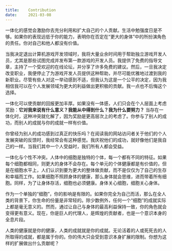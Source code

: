 ```yaml
---
title:    Contribution
date:     2021-03-08
---
```


一体化的感觉会激励你去充分利用和扩大自己的个人贡献。生活中勉强度日是不够。如果你的表现远低于你的能力，表明你在否定在“更大的身体”中的所扮演角色的责任。你对自己和他人都没有价值。

当我决定退出计算机游戏开发领域时，我将大量业余时间用于帮助独立游戏开发人员，尤其是那些试图完成并发布第一款游戏的开发人员。我提供了免费的指导文章，主持了一个受欢迎的在线论坛，并分享了许多免费的建议。然后，一旦我决定改变职业，我便停止了为游戏开发人员提供这种帮助，并尽可能优雅地过渡到我的新职业。尽管有些人对这一举动感到不适，但我认为这是一个公平的决定，因为我相信我可以在个人发展领域为更大的利益做出更积极的贡献。我一点也不后悔这个选择。

一体化可以使贡献的回报更加丰厚。如果没有一体感，人们只会在个人层面上考虑奖励：**它对我来说有什么意义？我能从中得到什么？我为什么要努力？** 当存在一体化时，这种冲突就化解了，因为奖励是更高层次上的考虑了。你参与了别人的成功，而别人的成就与你的成就一样有价值。

你曾经为别人的成功感到过真正的快乐吗？在阅读我的网站访问者关于他们的个人发展突破的反馈时，我经常会有这种感觉。我庆祝他们的成功，就好像他们是我自己的一样。当我们其中一个人受益时，我们所有人都会受益。

一体化与个性不冲突。人体中的细胞是独特的个体，每一个都有不同的特征。如果每个细胞都相同，则更大的身体不会存在。每个单元的个体健康都是有价值的，但是在细胞水平上，人们认识到要为更大的整体做贡献，而不是仅仅为了自己的生存和幸福而工作。如果细胞不照顾身体的健康，那么身体就会思维，进而带着所有细胞。同样，为了让身体存活，细胞也必须健康。身体关心细胞，细胞关心身体。

作为一个单独的“细胞”，你的影响是有限的。如果你完全为自己而活，那么在全人类的背景下，你生命的份量是非常轻的。除少数例外，任何一个“细胞”的成就实际上都是毫无意义的。然而，通过让自己与身体的最高利益保持一致，你的角色就会变得更有意义。现在，你是巨人的代理人，是辉煌的贡献者，也是一个意识本身的全息片段。

人类的健康就是你的健康，人类的成就就是你的成就。无论活着的人或死死去的人所取得的成就，都是属于你的。你的伟大只会受到意识本身扩展的限制。你想为这样的扩展做出什么贡献呢？

